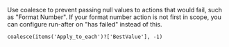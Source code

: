 Use coalesce to prevent passing null values to actions that would fail, such as "Format Number". If your format number action is not first in scope, you can configure run-after on "has failed" instead of this.

```coalesce(items('Apply_to_each')?['BestValue'], -1)```
